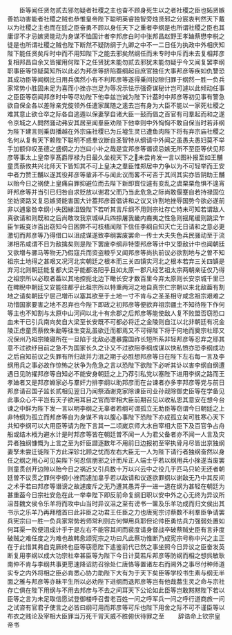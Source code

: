 <!-- { "loadSidebar": true } -->
　　臣等闻任贤勿贰去邪勿疑者社稷之主也奋不顾身死生以之者社稷之臣也妬贤嫉善妨功害能者社稷之贼也恭惟皇帝陛下聪明英睿独智旁烛贤邪之分宸衷判然天下戴以为社稷之主也而在廷之臣奋勇不顾以身任天下之重者李纲是也所谓社稷之臣也其庸谬不才忌嫉贤能动为身谋不恤国计者李邦彦白时中张邦昌赵野王孝廸蔡懋李棁之徒是也所谓社稷之贼也陛下断然不疑防纲于九卿之中不一二日任为执政中外相庆知陛下能任贤矣斥时中而不用知陛下之能去邪矣然纲任而未专时中斥而未去复相邦彦复相邦昌自余又皆擢用何陛下之任贤犹未能勿贰去邪犹未能勿疑乎今又闻复罢李纲职事臣等惊疑莫知所以此必为邦彦等挤陷葢纲起自庶官独任大事邦彦等疾如仇讐恐其成功臣等闻纲比日用兵偶然小有不利邦彦等遂得乗间投隙归罪于纲然一胜一负兵家常势小胜固未足为喜而小挫亦岂足为辱况示怯示强奇谋秘计岂可遽以此倾动任事之臣臣等窃闻邦彦时中等尽劝陛下他幸兹岂诚为陛下计葢时中邦彦等初见事有警急欲自保全各以差除亲党旋领外任遣家属随之逺去岂有身为大臣不能以一家死社稷之难其意止欲仓卒之际各自逃遁以保妻孥自诸大臣一鼔而倡之百官有司羣起而和之遂令京城之人閧然骚动弗安其居至闻羣臣劝陛下他幸则中外恟恟不敢自保当时若非纲为陛下建言则乗舆播越在外宗庙社稷已为丘墟生灵已遭鱼肉陛下将有弃宗庙社稷之名何从复有天下赖陛下聪明不惑羣议断自圣智特从纲请中外闻之虽愚夫愚妇莫不举手加额仰叹圣德之盛纲之力岂曰小补之哉是宜邦彦等谮谤忌嫉无所不至臣等伏见邦彦等事太上皇帝享髙爵厚禄为日最久坐视天下之未尝肯发一言以图补报至如王黼童贯蔡攸共兴北师天下皆知其不可上皇决之羣臣惟郑居中力争以为不可轻举而王安中者力赞王黼以遂其役邦彦等軰非不与闻此议而畧不可否于其间其实亦皆阴助王黼以贻今日之祸使上皇痛自罪抑避位而去陛下新即寳位遽有变乱之虞栗栗危惧不遑宵旰邦彦等并当引已归咎自求贬放以谢君父而乃当此危急之际尚敢偃蹇自若持禄固位坐妨贤路又复忌嫉贤能害国大计葢邦彦首倡讲和之议又许割地挫辱国势今欲必遂前非以逋辠咎幸纲小失因縁沮毁陛下若听其言斥纲不用则宗社存亡特未可知若谓敌人真欲请和则既和之后尚敢攻我京城纵兵四掠屠我畿内裔夷之性急则揺尾缓则跳梁乍臣乍叛变诈百出窃知今日困弊不可枝梧闻陛下信任李纲自知灭亡无日请和之意必更激切而邦彦等乃得借口以沮成谋遂致李纲罢废罢命一传士大夫失色兵民骚动至于流涕相吊咸谓不日为敌擒矣则是陛下罢废李纲非特堕邦彦等计中又堕敌计中也闻朝廷又欲増与骡马等物无乃假寇兵而资盗粮乎又闻邦彦等尚执前议必欲割地与之曽不知祖宗土地得之甚艰又况河北实朝廷之根本而三关四镇实河北之根本若弃三关四镇是弃河北则朝廷能复都大梁乎能都洛阳乎且如太原一郡凡经艺祖太宗两朝亲征仅乃得之祖宗所以必取者葢以其地控扼北边下瞰长安才数百里今弃太原则长安京城千里已在睥睨中朝廷又安能往都乎此祖宗所以特重两河之地自真宗仁宗朝以来北敌葢有割地之请矣朝廷宁屈己増币以塞其欲至于土地一寸不肯与之圣圣相守咸念祖宗艰难之功惜国家要害之地不忍弃也今陛下即政之初邦彦等便欲弃祖宗疆土不知待陛下作何等主也不知割与太原中山河间以北十有余郡之后邦彦等能使敌人复不败盟否窃恐口血未干已引兵南向矣自大梁至长安既不可都必将迁之金陵则自江以北非朝廷有况金陵正虑童贯蔡攸朱勔等往生变乱虽欲迁而都焉又不可得陛下将于何地而奠宗社耶又况保州乃祖宗陵寝所在一旦陷于北敌必遭暴露国祚长短所系非轻邦彦等忍弃之耶其意不过欲纾目前之急不为国家长久之讣又不过欲阻李纲成谋以快私愤亦恐李纲成功之后自知前议之失罪有所归故并力沮之期于必胜想邦彦等日在陛下左右每一言及李纲用兵之事必故作惊怖之状争为危急之言以恐陛下欲陛下必听其讣以害李纲自纲遭遇日见防擢邦彦等自知必不能安身朝廷之上乃荐引私党以塞陛下进用李纲之路而王孝廸者又是邦彦婣家必与羣奸力排李纲以助邦彦而在台谏者亦多李邦彦等党与前日邦彦请召国子监长贰相见翌日乃闻祭酒谢克家除谏臣司业孙觌除御史臣等在学备见此事众心不平岂有天子欲用耳目之官而宰相大臣前期召见以收私恩其意安在想今台谏之中鲜为陛下发一言以明李纲之无辜者若纲可谓孤立无助臣等窃谓今日朝廷之上非特纲为孤立而邦彦等自为身谋不肯以腹心事陛下恐陛下亦成孤立矣可胜寒心天下共知李纲可以大用臣等请为陛下言其一二顷嵗京师大水自宰相大臣下及百官争占舟船或结木栰为避水计是时邦彦等皆在朝廷曽不闻一人为君父备者亦不闻一人言及灾异者独纲慷慨为上言之至为奸臣譛逐数年不用前日边报初至宰执骨月尽皆出京独纲妻孥未尝迁徙陛下方此深轸北顾之忧而左右大臣无一人为陛下请行者独纲奋然以身任之纲之用心可见矣陛下何忍信朋邪之计而斥正人端士乎若以纲用兵小挫遂当废罢则童贯创开边隙以贻今日之祸近又引兵数十万以兴云中之役几于匹马只轮无还者朝廷曽不议贯之罪何李纲小挫而遽加辠乎若以敌请和议遂欲罪纲以谢敌无乃中其反间之术乎若曰邦彦等谮谤之故遽废斥之无乃遭其愚弄乎一进一退在纲为甚轻在朝廷为甚重葢今日宗社安危在此一举幸陛下即反前命复纲旧职以安中外之心无终为异议所沮昔魏文侯令乐羊将而攻中山当时异议沮之至有谤书一箧及乐羊功成而归文侯出其书示之乐羊乃再拜稽首曰此非臣之功君王任臣之力也唐宪宗讨蔡数不利羣臣争请罢兵宪宗曰一胜一负兵家常势若师常利则古何惮用兵耶但论帅臣勇怯兵力强弱处置如何耳渠一败便沮成计乎于是左右不能容其间而裴度请身督战卒破蔡贼史臣有言非度破贼之难任度之为难也故韩愈颂宪宗之功曰凡此蔡功惟断乃成宪宗号称中兴之主正在于此惜其弗自克厥终也臣等窃愿陛下逺鉴前代已然之事坐照今日异议之臣奋发英断复用李纲以成大功宗社幸甚臣等为陛下今日计莫若斥邦彦等防纲而相之想呉敏耿南仲不肯与李纲共事更愿速降诏防召徐处仁唐恪等置诸左右而阃外之事尽付种师道实专之内外将相之臣必肯悉心协力助陛下大有为于天下矣臣等学校书生素与纲无半面之雅与邦彦等亦昧平生所以必劝陛下进纲而退邦彦等岂有他哉葢生灵之命与宗社存亡俱在陛下用纲与不用去邦彦与不去之间耳天下公论如此臣等岂敢黙黙陛下若以臣等之言为未足取信愿试登御楼呼召耆老百姓一问之呼军兵一问之呼行道商旅一问之试咨有官君子使言之必皆曰纲可用而邦彦等可斥也陛下用舍之际不可不谨臣等以布衣之贱论及宰相大臣罪当万死干冐天威不胜俯伏待罪之至
　　辞诰命上钦宗皇帝书
